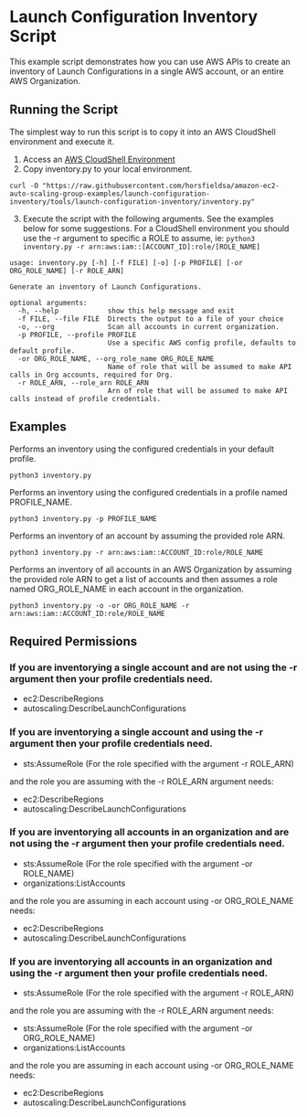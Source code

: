 # Launch Configuration Inventory Script

This example script demonstrates how you can use AWS APIs to create an inventory of Launch Configurations in a single AWS account, or an entire AWS Organization. 

## Running the Script

The simplest way to run this script is to copy it into an AWS CloudShell environment and execute it. 

1. Access an [AWS CloudShell Environment](https://docs.aws.amazon.com/cloudshell/latest/userguide/working-with-cloudshell.html)
2. Copy inventory.py to your local environment.
```
curl -O "https://raw.githubusercontent.com/horsfieldsa/amazon-ec2-auto-scaling-group-examples/launch-configuration-inventory/tools/launch-configuration-inventory/inventory.py"
```
3. Execute the script with the following arguments. See the examples below for some suggestions. For a CloudShell environment you should use the -r argument to specific a ROLE to assume, ie: `python3 inventory.py -r arn:aws:iam::[ACCOUNT_ID]:role/[ROLE_NAME]`

```
usage: inventory.py [-h] [-f FILE] [-o] [-p PROFILE] [-or ORG_ROLE_NAME] [-r ROLE_ARN]

Generate an inventory of Launch Configurations.

optional arguments:
  -h, --help            show this help message and exit
  -f FILE, --file FILE  Directs the output to a file of your choice
  -o, --org             Scan all accounts in current organization.
  -p PROFILE, --profile PROFILE
                        Use a specific AWS config profile, defaults to default profile.
  -or ORG_ROLE_NAME, --org_role_name ORG_ROLE_NAME
                        Name of role that will be assumed to make API calls in Org accounts, required for Org.
  -r ROLE_ARN, --role_arn ROLE_ARN
                        Arn of role that will be assumed to make API calls instead of profile credentials.
```

## Examples

Performs an inventory using the configured credentials in your default profile.
```
python3 inventory.py
```

Performs an inventory using the configured credentials in a profile named PROFILE_NAME.
```
python3 inventory.py -p PROFILE_NAME
```

Performs an inventory of an account by assuming the provided role ARN.
```
python3 inventory.py -r arn:aws:iam::ACCOUNT_ID:role/ROLE_NAME
```

Performs an inventory of all accounts in an AWS Organization by assuming the provided role ARN to get a list of accounts and then assumes a role named ORG_ROLE_NAME in each account in the organization.
```
python3 inventory.py -o -or ORG_ROLE_NAME -r arn:aws:iam::ACCOUNT_ID:role/ROLE_NAME
```

## Required Permissions

### If you are inventorying a single account and are not using the -r argument then your profile credentials need.

* ec2:DescribeRegions
* autoscaling:DescribeLaunchConfigurations

### If you are inventorying a single account and using the -r argument then your profile credentials need.

* sts:AssumeRole (For the role specified with the argument -r ROLE_ARN)

and the role you are assuming with the -r ROLE_ARN argument needs:

* ec2:DescribeRegions
* autoscaling:DescribeLaunchConfigurations

### If you are inventorying all accounts in an organization and are not using the -r argument then your profile credentials need.

* sts:AssumeRole  (For the role specified with the argument -or ROLE_NAME)
* organizations:ListAccounts

and the role you are assuming in each account using -or ORG_ROLE_NAME needs:

* ec2:DescribeRegions
* autoscaling:DescribeLaunchConfigurations

### If you are inventorying all accounts in an organization and using the -r argument then your profile credentials need.

* sts:AssumeRole (For the role specified with the argument -r ROLE_ARN)

and the role you are assuming with the -r ROLE_ARN argument needs:

* sts:AssumeRole (For the role specified with the argument -or ORG_ROLE_NAME)
* organizations:ListAccounts

and the role you are assuming in each account using -or ORG_ROLE_NAME needs:

* ec2:DescribeRegions
* autoscaling:DescribeLaunchConfigurations